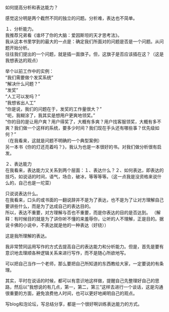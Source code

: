 如何提高分析和表达能力？
  
感觉这分明是两个截然不同的独立的问题。分析难，表达也不简单。  
  
１、分析能力。  
我推荐兄弟看《谁坏了你的大脑：爱因斯坦的天才思考法》。  
我从这本书里学到的最大的一点是：确定我们所面对的问题是否是一个问题。从问题开始分析。  
往往我们提出的一个问题，就是插一面旗子。但，这旗子是否应该插在这？（这是我想表达的观点）  
  
举个以前工作中的实例：  
“我们需要做个发奖系统”  
“解决什么问题？”  
“发奖”  
“人工可以发吗？”  
“我想省出人工”  
“你是说，我们的问题在于，发奖的工作量很大？”  
“呃，我糊涂了，我其实是想用户更爽地领奖。”  
“你的目的是让用户爽？用户得奖了，大概有多爽？用户找客服领奖，大概有多不爽？我们做一个这样的系统，要多少时间？我们现在手头还有哪些事？优先级如何？”  
（在我看来，这就是问题不明确的一个典型案例）  
另一本书《你的灯还亮着吗？》，我认为也是一本很好的书。对我们做分析很有启发。  
  
２、表达能力  
在我看来，表达能力又关系到两个层面：１、表达什么？２、如何表达，即表达的技巧，如说话的时间，语气，场合，破冰，等等等等。（这一点我是没资格来说什么的，自己也是一坨菜）  
  
只说说表达什么。  
在我看来，口头的或书面的一翻说辞并不是为了表达，也不是为了让对方理解自己要讲些什么，而是为了达成自己的表达目的。  
所以，表达不重要，对方理解与否也不重要，而是你表达的目的是否达到。 （解释：有时候目的就是为了讲你听不懂的来羞辱你，让听的人不理解，正是目的。据说卡佛的小说中，不表达就是他的一种表达（好绕））  
  
这是我所理解的表达。
  
我非常赞同运用写作的方式去提高自己的表达能力和分析能力。但是，首先是要有意识地去理顺各种逻辑关系来进行写作，而不是随心所欲地写。  
  
可以把自己当作一个老师，那么要把自己所知道的东西教给大家，一定要说的有条理。  
  
其实，平时在说话的时候，都可以有意识地这样做，提醒自己先整理好自己的思路，然后以”我想说的有几点，第一，第二，第三”这样去进行一个谈话，这是沟通很重要的方面，避免浪费他人时间，也可以更好地阐明自己的观点。  
  
写blog和泡论坛，写总结分享，都是一个很好啊训练表达能力的方式。